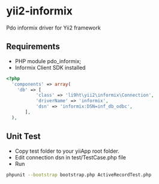 # yii2-informix
Pdo informix driver for Yii2 framework

## Requirements
* PHP module pdo_informix;
* Informix Client SDK installed

```php
<?php
  'components' => array(
    'db' => [
           'class' => 'li9ht\yii2\informix\Connection',
           'driverName' => 'informix',
           'dsn' => 'informix:DSN=inf_db_odbc',
       ],
  ),
```

## Unit Test
* Copy test folder to your yiiApp root folder.
* Edit connection dsn in test/TestCase.php file
* Run  
```bash
phpunit --bootstrap bootstrap.php ActiveRecordTest.php
```
